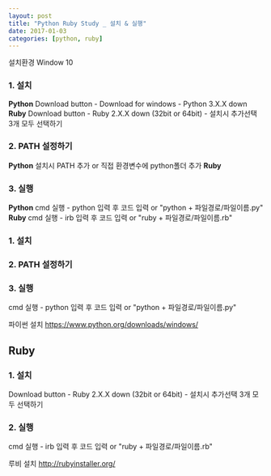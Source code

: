 ```yaml
---
layout: post
title: "Python Ruby Study _ 설치 & 실행"
date: 2017-01-03
categories: [python, ruby]
---
```


설치환경 Window 10

### 1. 설치

**Python** Download button - Download for windows - Python 3.X.X down
**Ruby** Download button - Ruby 2.X.X down (32bit or 64bit) - 설치시 추가선택 3개 모두 선택하기

### 2. PATH 설정하기

**Python** 설치시 PATH 추가 or 직접 환경변수에 python폴더 추가
**Ruby**

### 3. 실행

**Python** cmd 실행 - python 입력 후 코드 입력 or "python + 파일경로/파일이름.py"
**Ruby** cmd 실행 - irb 입력 후 코드 입력 or "ruby + 파일경로/파일이름.rb"



### 1. 설치

### 2. PATH 설정하기


### 3. 실행
cmd 실행 - python 입력 후 코드 입력 or "python + 파일경로/파일이름.py"

파이썬 설치 <https://www.python.org/downloads/windows/>  

## Ruby


### 1. 설치
Download button - Ruby 2.X.X down (32bit or 64bit) - 설치시 추가선택 3개 모두 선택하기

### 2. 실행
cmd 실행 - irb 입력 후 코드 입력 or "ruby + 파일경로/파일이름.rb"

루비 설치 <http://rubyinstaller.org/>
